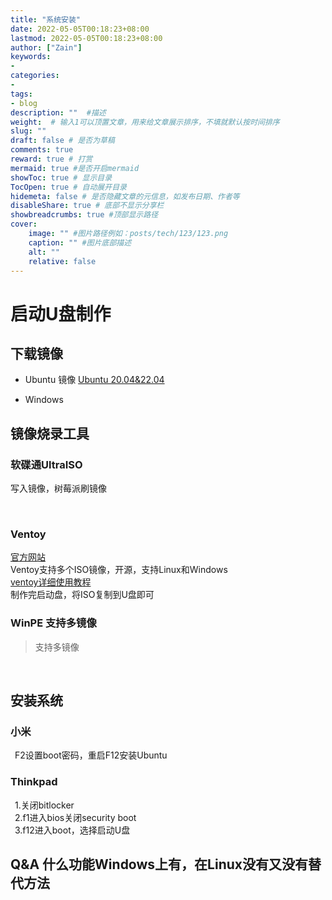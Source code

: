 ```yaml
---
title: "系统安装"
date: 2022-05-05T00:18:23+08:00
lastmod: 2022-05-05T00:18:23+08:00
author: ["Zain"]
keywords: 
- 
categories: 
- 
tags: 
- blog
description: ""  #描述
weight:  # 输入1可以顶置文章，用来给文章展示排序，不填就默认按时间排序
slug: ""
draft: false # 是否为草稿
comments: true
reward: true # 打赏
mermaid: true #是否开启mermaid
showToc: true # 显示目录
TocOpen: true # 自动展开目录
hidemeta: false # 是否隐藏文章的元信息，如发布日期、作者等
disableShare: true # 底部不显示分享栏
showbreadcrumbs: true #顶部显示路径
cover:
    image: "" #图片路径例如：posts/tech/123/123.png
    caption: "" #图片底部描述
    alt: ""
    relative: false
---
```


# 启动U盘制作

## 下载镜像

- Ubuntu 镜像
[Ubuntu 20.04&22.04](https://releases.ubuntu.com/)

- Windows

## 镜像烧录工具

### 软碟通UltraISO
写入镜像，树莓派刷镜像

<br>

### Ventoy

[官方网站](https://www.ventoy.net/cn/index.html)   \
Ventoy支持多个ISO镜像，开源，支持Linux和Windows  \
[ventoy详细使用教程](https://m.somode.com/softjc/18183.html)   \
制作完启动盘，将ISO复制到U盘即可



### WinPE 支持多镜像
> 支持多镜像


<br>


## 安装系统

### 小米
&ensp;F2设置boot密码，重启F12安装Ubuntu

### Thinkpad
&ensp;1.关闭bitlocker          \
&ensp;2.f1进入bios关闭security boot    \
&ensp;3.f12进入boot，选择启动U盘


## Q&A 什么功能Windows上有，在Linux没有又没有替代方法







